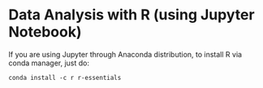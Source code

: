 # Data Analysis with R (using Jupyter Notebook)

If you are using Jupyter through Anaconda distribution, to install R via conda manager, just do:

```
conda install -c r r-essentials
```
